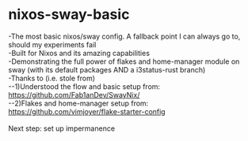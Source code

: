 # nixos-sway-basic
-The most basic nixos/sway config. A fallback point I can always go to, should my experiments fail<br>
-Built for Nixos and its amazing capabilities<br>
-Demonstrating the full power of flakes and home-manager module on sway (with its default packages AND a i3status-rust branch)<br>
-Thanks to (i.e. stole from)<br>
  --1)Understood the flow and basic setup from: https://github.com/Fab1anDev/SwayNix/<br>
  --2)Flakes and home-manager setup from: https://github.com/vimjoyer/flake-starter-config<br>
  <br>
Next step: set up impermanence

